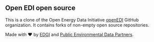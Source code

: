 ## Open EDI open source 

This is a clone of the Open Energy Data Initiative [openEDI](https://github.com/openEDI) GitHub organization. It contains forks 
of non-empty open source repositories.

Made with ❤️ by [EDGI](https://envirodatagov.org) and [Public Environmental Data Partners](https://screening-tools.com/).
